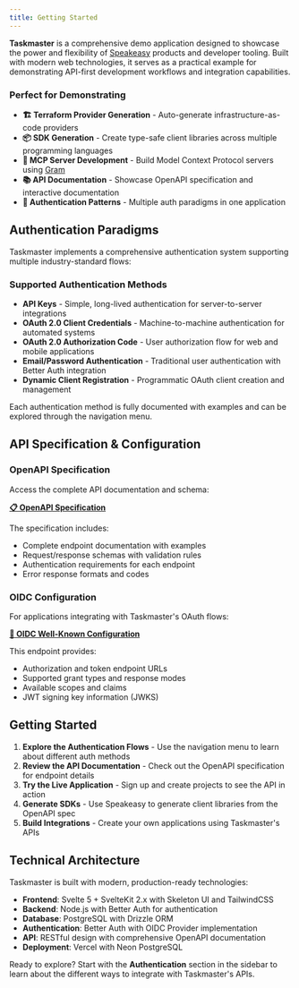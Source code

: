 ```yaml
---
title: Getting Started
---
```


**Taskmaster** is a comprehensive demo application designed to showcase the
power and flexibility of [Speakeasy](https://speakeasy.com) products and
developer tooling. Built with modern web technologies, it serves as a practical
example for demonstrating API-first development workflows and integration
capabilities.

### Perfect for Demonstrating

- **🏗️ Terraform Provider Generation** - Auto-generate infrastructure-as-code providers
- **📦 SDK Generation** - Create type-safe client libraries across multiple programming languages
- **🤖 MCP Server Development** - Build Model Context Protocol servers using [Gram](https://getgram.ai)
- **📚 API Documentation** - Showcase OpenAPI specification and interactive documentation
- **🔐 Authentication Patterns** - Multiple auth paradigms in one application

## Authentication Paradigms

Taskmaster implements a comprehensive authentication system supporting multiple
industry-standard flows:

### Supported Authentication Methods

- **API Keys** - Simple, long-lived authentication for server-to-server integrations
- **OAuth 2.0 Client Credentials** - Machine-to-machine authentication for automated systems
- **OAuth 2.0 Authorization Code** - User authorization flow for web and mobile applications
- **Email/Password Authentication** - Traditional user authentication with Better Auth integration
- **Dynamic Client Registration** - Programmatic OAuth client creation and management

Each authentication method is fully documented with examples and can be
explored through the navigation menu.

## API Specification & Configuration

### OpenAPI Specification

Access the complete API documentation and schema:

**[📋 OpenAPI Specification](/api/openapi.yaml)**

The specification includes:

- Complete endpoint documentation with examples
- Request/response schemas with validation rules
- Authentication requirements for each endpoint
- Error response formats and codes

### OIDC Configuration

For applications integrating with Taskmaster's OAuth flows:

**[🔧 OIDC Well-Known Configuration](https://taskmaster-speakeasyapi.vercel.app/api/auth/.well-known/openid-configuration)**

This endpoint provides:

- Authorization and token endpoint URLs
- Supported grant types and response modes
- Available scopes and claims
- JWT signing key information (JWKS)

## Getting Started

1. **Explore the Authentication Flows** - Use the navigation menu to learn about different auth methods
2. **Review the API Documentation** - Check out the OpenAPI specification for endpoint details
3. **Try the Live Application** - Sign up and create projects to see the API in action
4. **Generate SDKs** - Use Speakeasy to generate client libraries from the OpenAPI spec
5. **Build Integrations** - Create your own applications using Taskmaster's APIs

## Technical Architecture

Taskmaster is built with modern, production-ready technologies:

- **Frontend**: Svelte 5 + SvelteKit 2.x with Skeleton UI and TailwindCSS
- **Backend**: Node.js with Better Auth for authentication
- **Database**: PostgreSQL with Drizzle ORM
- **Authentication**: Better Auth with OIDC Provider implementation
- **API**: RESTful design with comprehensive OpenAPI documentation
- **Deployment**: Vercel with Neon PostgreSQL

Ready to explore? Start with the **Authentication** section in the sidebar to
learn about the different ways to integrate with Taskmaster's APIs.
